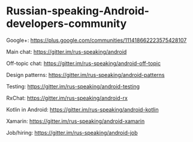 # Russian-speaking-Android-developers-community

Google+: https://plus.google.com/communities/111418662223575428107

Main chat: https://gitter.im/rus-speaking/android

Off-topic chat: https://gitter.im/rus-speaking/android-off-topic

Design patterns: https://gitter.im/rus-speaking/android-patterns

Testing: https://gitter.im/rus-speaking/android-testing

RxChat: https://gitter.im/rus-speaking/android-rx

Kotlin in Android: https://gitter.im/rus-speaking/android-kotlin

Xamarin: https://gitter.im/rus-speaking/android-xamarin

Job/hiring: https://gitter.im/rus-speaking/android-job

